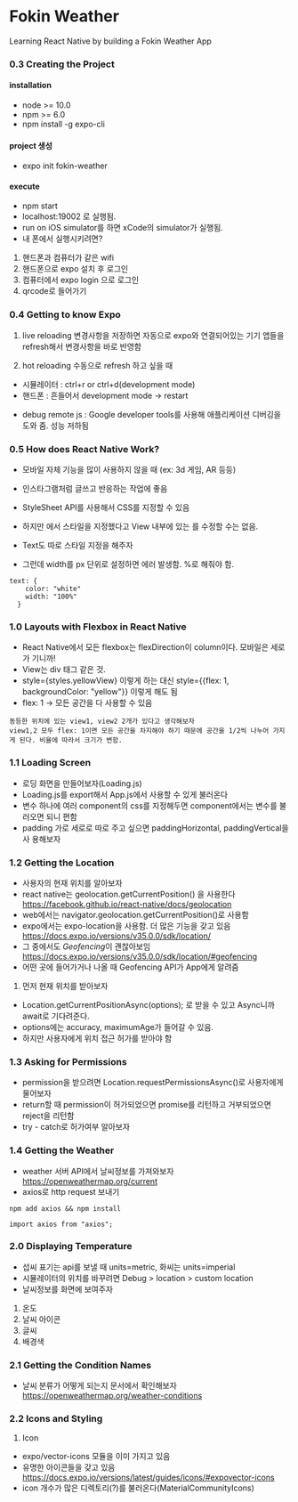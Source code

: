 # Fokin Weather

Learning React Native by building a Fokin Weather App

### 0.3 Creating the Project

#### installation

- node >= 10.0
- npm >= 6.0
- npm install -g expo-cli

#### project 생성

- expo init fokin-weather

#### execute

- npm start
- localhost:19002 로 실행됨.
- run on iOS simulator를 하면 xCode의 simulator가 실행됨.
- 내 폰에서 실행시키려면?

1. 핸드폰과 컴퓨터가 같은 wifi
2. 핸드폰으로 expo 설치 후 로그인
3. 컴퓨터에서 expo login 으로 로그인
4. qrcode로 들어가기

### 0.4 Getting to know Expo

1. live reloading 변경사항을 저장하면 자동으로 expo와 연결되어있는 기기 앱들을
   refresh해서 변경사항을 바로 반영함

2. hot reloading 수동으로 refresh 하고 싶을 때

- 시뮬레이터 : ctrl+r or ctrl+d(development mode)
- 핸드폰 : 흔들어서 development mode -> restart

* debug remote js : Google developer tools를 사용해 애플리케이션 디버깅을 도와
  줌. 성능 저하됨

### 0.5 How does React Native Work?

- 모바일 자체 기능을 많이 사용하지 않을 때 (ex: 3d 게임, AR 등등)
- 인스타그램처럼 글쓰고 반응하는 작업에 좋음

- StyleSheet API를 사용해서 CSS를 지정할 수 있음
- 하지만 <View>에서 스타일을 지정했다고 View 내부에 있는 <Text>를 수정할 수는
  없음.
- Text도 따로 스타일 지정을 해주자
- 그런데 width를 px 단위로 설정하면 에러 발생함. %로 해줘야 함.

```
text: {
    color: "white"
    width: "100%"
  }
```

### 1.0 Layouts with Flexbox in React Native

- React Native에서 모든 flexbox는 flexDirection이 column이다. 모바일은 세로가
  기니까!
- View는 div 태그 같은 것.
- style={styles.yellowView} 이렇게 하는 대신 style={{flex: 1,
      backgroundColor: "yellow"}} 이렇게 해도 됨
- flex: 1 -> 모든 공간을 다 사용할 수 있음

```
동등한 위치에 있는 view1, view2 2개가 있다고 생각해보자
view1,2 모두 flex: 1이면 모든 공간을 차지해야 하기 때문에 공간을 1/2씩 나누어 가지게 된다. 비율에 따라서 크기가 변함.
```

### 1.1 Loading Screen

- 로딩 화면을 만들어보자(Loading.js)
- Loading.js를 export해서 App.js에서 사용할 수 있게 불러온다
- 변수 하나에 여러 component의 css를 지정해두면 component에서는 변수를 불러오면 되니 편함
- padding 가로 세로로 따로 주고 싶으면 paddingHorizontal, paddingVertical을 사
  용해보자

### 1.2 Getting the Location

- 사용자의 현재 위치를 알아보자
- react native는 geolocation.getCurrentPosition() 을 사용한다
  https://facebook.github.io/react-native/docs/geolocation
- web에서는 navigator.geolocation.getCurrentPosition()로 사용함
- expo에서는 expo-location을 사용함. 더 많은 기능을 갖고 있음
  https://docs.expo.io/versions/v35.0.0/sdk/location/
- 그 중에서도 *Geofencing*이 괜찮아보임
  https://docs.expo.io/versions/v35.0.0/sdk/location/#geofencing
- 어떤 곳에 들어가거나 나올 때 Geofencing API가 App에게 알려줌

1. 먼저 현재 위치를 받아보자

- Location.getCurrentPositionAsync(options); 로 받을 수 있고 Async니까 await로 기다려준다.
- options에는 accuracy, maximumAge가 들어갈 수 있음.
- 하지만 사용자에게 위치 접근 허가를 받아야 함

### 1.3 Asking for Permissions

- permission을 받으려면 Location.requestPermissionsAsync()로 사용자에게 물어보자
- return할 때 permission이 허가되었으면 promise를 리턴하고 거부되었으면 reject을 리턴함
- try - catch로 허가여부 알아보자

### 1.4 Getting the Weather

- weather 서버 API에서 날씨정보를 가져와보자
  https://openweathermap.org/current
- axios로 http request 보내기

```
npm add axios && npm install

import axios from "axios";
```

### 2.0 Displaying Temperature

- 섭씨 표기는 api를 보낼 때 units=metric, 화씨는 units=imperial
- 시뮬레이터의 위치를 바꾸려면 Debug > location > custom location
- 날씨정보를 화면에 보여주자

1. 온도
2. 날씨 아이콘
3. 글씨
4. 배경색

### 2.1 Getting the Condition Names

- 날씨 분류가 어떻게 되는지 문서에서 확인해보자
  https://openweathermap.org/weather-conditions

### 2.2 Icons and Styling

1. Icon

- expo/vector-icons 모듈을 이미 가지고 있음
- 유명한 아이콘들을 갖고 있음
  https://docs.expo.io/versions/latest/guides/icons/#expovector-icons
- icon 개수가 많은 디렉토리(?)를 불러온다(MaterialCommunityIcons)
